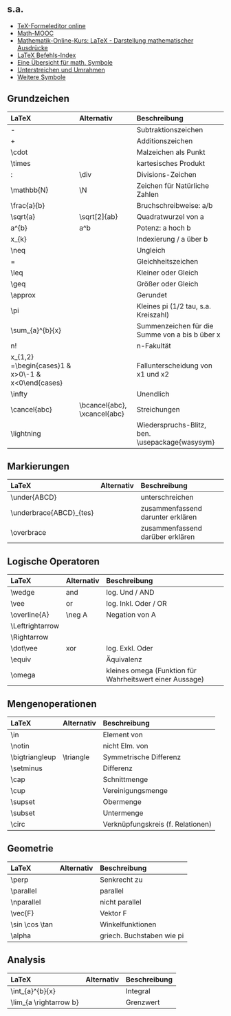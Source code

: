 ## s.a.

* [TeX-Formeleditor online](http://atomurl.net/math/)
* [Math-MOOC](https://iversity.org/my/courses/mathematik-online-kurs-mathematisch-denken-0dfb6483-a44c-4ae1-9a8f-269f26357bed/lesson_units/28907)
* [Mathematik-Online-Kurs: LaTeX - Darstellung mathematischer   Ausdrücke](http://mo.mathematik.uni-stuttgart.de/kurse/kurs44/seite25.html)
* [LaTeX Befehls-Index](http://www.weinelt.de/latex/)
* [Eine Übersicht für math. Symbole](http://garsia.math.yorku.ca/MPWP/LATEXmath/latexsym.html)
* [Unterstreichen und Umrahmen](http://www.jkrieger.de/tools/latex/textlayout.html)
* [Weitere Symbole](http://tug.ctan.org/info/symbols/comprehensive/symbols-a4.pdf)
  
## Grundzeichen

LaTeX | Alternativ | Beschreibung
:--- | :--- | :--- 
- | | Subtraktionszeichen
+ | | Additionszeichen
\cdot | | Malzeichen als Punkt
\times | | kartesisches Produkt
: | \div | Divisions-Zeichen
\mathbb{N} | \N | Zeichen für Natürliche Zahlen
\frac{a}{b} | | Bruchschreibweise: a/b
\sqrt{a} | \sqrt[2]{ab}  | Quadratwurzel von a
a^{b} | a^b | Potenz: a hoch b
x_{k} | | Indexierung / a über b
\neq | | Ungleich
= | | Gleichheitszeichen
\leq | | Kleiner oder Gleich
\geq | | Größer oder Gleich
\approx | | Gerundet
\pi | | Kleines pi (1/2 tau, s.a. Kreiszahl)
\sum_{a}^{b}{x} | | Summenzeichen für die Summe von a bis b über x
n! | | n-Fakultät
x_{1,2} =\begin{cases}1 & x>0\\-1 & x<0\end{cases}| | Fallunterscheidung von x1 und x2
\infty  | | Unendlich
\cancel{abc} | \bcancel{abc}, \xcancel{abc} | Streichungen
\lightning | | Wiederspruchs-Blitz, ben. \usepackage{wasysym}

## Markierungen

LaTeX | Alternativ | Beschreibung
:--- | :--- | :--- 
\under{ABCD} | | unterschreichen
\underbrace{ABCD}_{tes} | | zusammenfassend darunter erklären
\overbrace | |  zusammenfassend darüber erklären

## Logische Operatoren

LaTeX | Alternativ | Beschreibung
:--- | :--- | :--- 
\wedge | and | log. Und / AND
\vee | or | log. Inkl. Oder / OR
\overline{A} | \neg A | Negation von A
\Leftrightarrow | |
\Rightarrow | |
\dot\vee | xor | log. Exkl. Oder
\equiv | | Äquivalenz
\omega | | kleines omega (Funktion für Wahrheitswert einer Aussage)


## Mengenoperationen

LaTeX | Alternativ | Beschreibung
:--- | :--- | :--- 
\in | | Element von
\notin | | nicht Elm. von
\bigtriangleup | \triangle | Symmetrische Differenz
\setminus | | Differenz
\cap | | Schnittmenge
\cup | | Vereinigungsmenge
\supset | | Obermenge
\subset | | Untermenge
\circ | | Verknüpfungskreis (f. Relationen)

## Geometrie

LaTeX | Alternativ | Beschreibung
:--- | :--- | :--- 
\perp | | Senkrecht zu
\parallel | | parallel
\nparallel | | nicht parallel
\vec{F} | | Vektor F
\sin \cos \tan | | Winkelfunktionen
\alpha | | griech. Buchstaben wie pi

## Analysis

LaTeX | Alternativ | Beschreibung
:--- | :--- | :--- 
\int_{a}^{b}{x} | | Integral
\lim_{a \rightarrow b} | | Grenzwert
